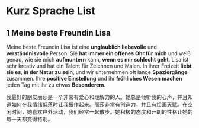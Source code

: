 #  Kurz Sprache List

## 1 Meine beste Freundin Lisa

Meine beste Freundin Lisa ist eine **unglaublich liebevolle** und **verständnisvolle** Person. Sie **hat immer ein offenes Ohr für mich** und weiß genau, wie sie mich **aufmuntern** kann, **wenn es mir schlecht geht**. Lisa ist sehr kreativ und hat ein Talent für Zeichnen und Malen. In ihrer Freizeit **liebt sie es**, **in der Natur zu sein**, und wir unternehmen oft lange **Spaziergänge** zusammen. Ihre **positive Einstellung** und ihr **fröhliches Wesen** **machen** jeden Tag mit ihr zu etwas **Besonderem**.

我最好的朋友丽莎是一个非常有爱心和理解力的人。她总是倾听我的心声，并且知道如何在我情绪低落时让我振作起来。丽莎非常有创造力，并且有绘画天赋。在空闲时间，她喜欢户外活动，我们经常一起散步。她积极的态度和开朗的性格让她的每一天都变得特别。